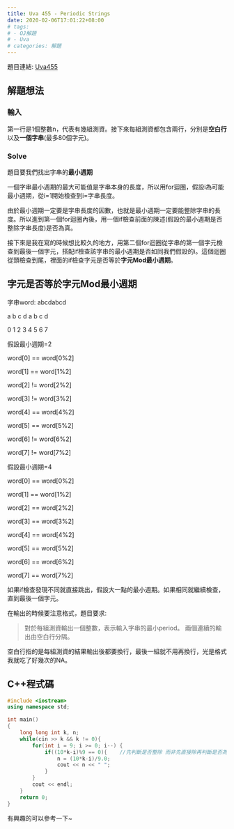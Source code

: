 ```yaml
---
title: Uva 455 - Periodic Strings
date: 2020-02-06T17:01:22+08:00
# tags: 
# - OJ解題 
# - Uva
# categories: 解題
---
```


題目連結: [Uva455](https://onlinejudge.org/index.php?option=onlinejudge&page=show_problem&problem=396)

## 解題想法
### 輸入
第一行是1個整數n，代表有幾組測資。接下來每組測資都包含兩行，分別是**空白行**以及**一個字串**(最多80個字元)。

### Solve
題目要我們找出字串的**最小週期**

一個字串最小週期的最大可能值是字串本身的長度，所以用for迴圈，假設i為可能最小週期，從i=1開始檢查到i=字串長度。

由於最小週期一定要是字串長度的因數，也就是最小週期一定要能整除字串的長度。所以進到第一個for迴圈內後，用一個if檢查前面的陳述(假設的最小週期是否整除字串長度)是否為真。
<!-- more -->

接下來是我在寫的時候想比較久的地方，用第二個for迴圈從字串的第一個字元檢查到最後一個字元，搭配if檢查該字串的最小週期是否如同我們假設的i。這個迴圈從頭檢查到尾，裡面的if檢查字元是否等於**字元Mod最小週期**。

## 字元是否等於字元Mod最小週期

字串word: abcdabcd

a b c d a b c d

0 1 2 3 4 5 6 7

假設最小週期=2

word[0] == word[0%2]

word[1] == word[1%2]

word[2] != word[2%2]

word[3] != word[3%2]

word[4] == word[4%2]

word[5] == word[5%2]

word[6] != word[6%2]

word[7] != word[7%2]

假設最小週期=4

word[0] == word[0%2]

word[1] == word[1%2]

word[2] == word[2%2]

word[3] == word[3%2]

word[4] == word[4%2]

word[5] == word[5%2]

word[6] == word[6%2]

word[7] == word[7%2]

如果if檢查發現不同就直接跳出，假設大一點的最小週期。如果相同就繼續檢查，直到最後一個字元。

在輸出的時候要注意格式，題目要求:

> 對於每組測資輸出一個整數，表示輸入字串的最小period。
兩個連續的輸出由空白行分隔。

空白行指的是每組測資的結果輸出後都要換行，最後一組就不用再換行，光是格式我就吃了好幾次的NA。

## C++程式碼
```cpp
#include <iostream>
using namespace std;

int main()
{
    long long int k, n;
    while(cin >> k && k != 0){
        for(int i = 9; i >= 0; i--) {
            if((10*k-i)%9 == 0){    //先判斷是否整除 而非先直接除再判斷是否為整數
                n = (10*k-i)/9.0;
                cout << n << " ";
            }
        }
        cout << endl;
    }
    return 0;
}
```
有興趣的可以參考一下~

